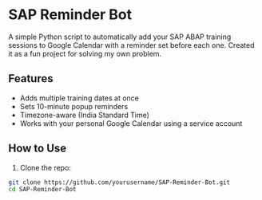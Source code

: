 ﻿# SAP Reminder Bot

A simple Python script to automatically add your SAP ABAP training sessions to Google Calendar with a reminder set before each one.
Created it as a fun project for solving my own problem.

## Features

- Adds multiple training dates at once
- Sets 10-minute popup reminders
- Timezone-aware (India Standard Time)
- Works with your personal Google Calendar using a service account

## How to Use

1. Clone the repo:

```bash
git clone https://github.com/yourusername/SAP-Reminder-Bot.git
cd SAP-Reminder-Bot

